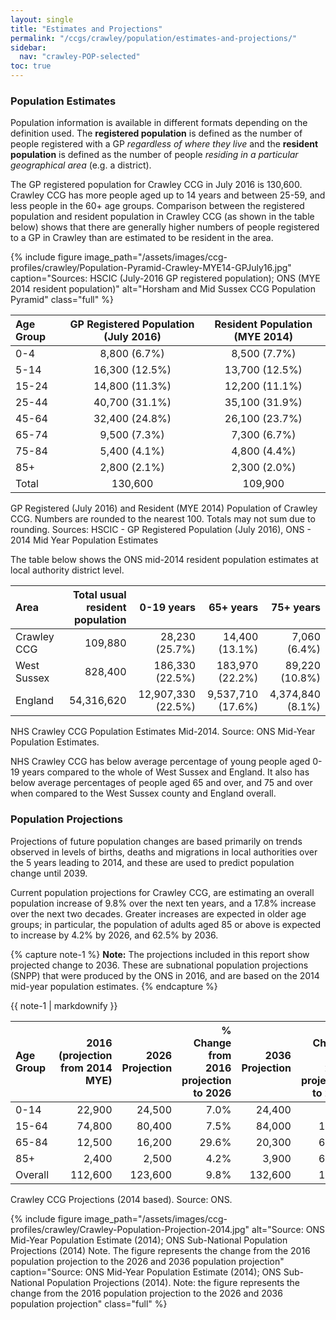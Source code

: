 ```yaml
---
layout: single
title: "Estimates and Projections"
permalink: "/ccgs/crawley/population/estimates-and-projections/"
sidebar:
  nav: "crawley-POP-selected"
toc: true
---
```


### Population Estimates

Population information is available in different formats depending on the definition used. The **registered population** is defined as the number of people registered with a GP *regardless of where they live* and the **resident population** is defined as the number of people *residing in a particular geographical area* (e.g. a district).

The GP registered population for Crawley CCG in July 2016 is 130,600. Crawley CCG has more people aged up to 14 years and between 25-59, and less people in the 60+ age groups. Comparison between the registered population and resident population in Crawley CCG (as shown in the table below) shows that there are generally higher numbers of people registered to a GP in Crawley than are estimated to be resident in the area.

{% include figure image_path="/assets/images/ccg-profiles/crawley/Population-Pyramid-Crawley-MYE14-GPJuly16.jpg" caption="Sources: HSCIC (July-2016 GP registered population); ONS (MYE 2014 resident population)" alt="Horsham and Mid Sussex CCG Population Pyramid" class="full" %}

| Age Group | GP Registered Population (July 2016) | Resident Population (MYE 2014) |
|:---|:---:|:---:|
| 0-4 | 8,800 (6.7%) | 8,500 (7.7%) |
| 5-14 | 16,300 (12.5%) | 13,700 (12.5%) |
| 15-24 | 14,800 (11.3%) | 12,200 (11.1%) |
| 25-44 | 40,700 (31.1%) | 35,100 (31.9%) |
| 45-64 | 32,400 (24.8%) | 26,100 (23.7%) |
| 65-74 | 9,500 (7.3%) | 7,300 (6.7%) |
| 75-84 | 5,400 (4.1%) | 4,800 (4.4%) |
| 85+ | 2,800 (2.1%) | 2,300 (2.0%) |
| Total | 130,600 | 109,900 |

<figcaption>GP Registered (July 2016) and Resident (MYE 2014) Population of Crawley CCG. Numbers are rounded to the nearest 100. Totals may not sum due to rounding. Sources: HSCIC - GP Registered Population (July 2016), ONS - 2014 Mid Year Population Estimates</figcaption>


The table below shows the ONS mid-2014 resident population estimates at local authority district level.

| Area | Total usual resident population | 0-19 years | 65+ years | 75+ years |
| :--- | ------------------------------: | ---------: | --------: | --------: |
| Crawley CCG | 109,880 | 28,230 (25.7%) | 14,400 (13.1%) | 7,060 (6.4%) |
| West Sussex | 828,400 | 186,330 (22.5%) | 183,970 (22.2%) | 89,220 (10.8%) |
| England | 54,316,620 | 12,907,330 (22.5%) | 9,537,710 (17.6%) | 4,374,840  (8.1%) |

<figcaption>NHS Crawley CCG Population Estimates Mid-2014. Source: ONS Mid-Year Population Estimates.</figcaption>


NHS Crawley CCG has below average percentage of young people aged 0-19 years compared to the whole of West Sussex and England. It also has below average percentages of people aged 65 and over, and 75 and over when compared to the West Sussex county and England overall.

### Population Projections

Projections of future population changes are based primarily on trends observed in levels of births, deaths and migrations in local authorities over the 5 years leading to 2014, and these are used to predict population change until 2039.

Current population projections for Crawley CCG, are estimating an overall population increase of 9.8% over the next ten years, and a 17.8% increase over the next two decades. Greater increases are expected in older age groups; in particular, the population of adults aged 85 or above is expected to increase by 4.2% by 2026, and 62.5% by 2036.

{% capture note-1 %}
**Note:** The projections included in this report show projected change to 2036. These are subnational population projections (SNPP) that were produced by the ONS in 2016, and are based on the 2014 mid-year population estimates. 
{% endcapture %}

<div class="notice--info">{{ note-1 | markdownify }}</div>

| Age Group | 2016 (projection from 2014 MYE) | 2026 Projection | % Change from 2016 projection to 2026 | 2036 Projection | % Change from 2016 projection to 2036 |
| :--- | -----: | -----: | ---: | -----: | ---: |
| 0-14 | 22,900 | 24,500 | 7.0% | 24,400 | 6.6% |
| 15-64 | 74,800 | 80,400 | 7.5% | 84,000 | 12.3% |
| 65-84 | 12,500 | 16,200 | 29.6% | 20,300 | 62.4% |
| 85+ | 2,400 | 2,500 | 4.2% | 3,900 | 62.5% |
| Overall | 112,600 | 123,600 | 9.8% | 132,600 | 17.8% |

<figcaption>Crawley CCG Projections (2014 based). Source: ONS.</figcaption>

{% include figure image_path="/assets/images/ccg-profiles/crawley/Crawley-Population-Projection-2014.jpg" alt="Source: ONS Mid-Year Population Estimate (2014); ONS Sub-National Population Projections (2014) Note. The figure represents the change from the 2016 population projection to the 2026 and 2036 population projection" caption="Source: ONS Mid-Year Population Estimate (2014); ONS Sub-National Population Projections (2014). Note: the figure represents the change from the 2016 population projection to the 2026 and 2036 population projection" class="full" %}